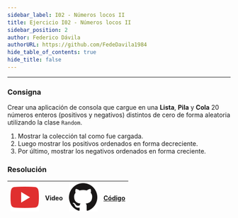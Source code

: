 ```yaml
---
sidebar_label: I02 - Números locos II
title: Ejercicio I02 - Números locos II
sidebar_position: 2
author: Federico Dávila
authorURL: https://github.com/FedeDavila1984
hide_table_of_contents: true
hide_title: false
---
```

---
### Consigna
Crear una aplicación de consola que cargue en una **Lista**, **Pila** y **Cola** 20 números enteros (positivos y negativos) distintos de cero de forma aleatoria utilizando la clase `Random`.

1. Mostrar la colección tal como fue cargada.
2. Luego mostrar los positivos ordenados en forma decreciente.
3. Por último, mostrar los negativos ordenados en forma creciente.

### Resolución
| ![img](/base/youtube.svg) | Video | ![img](/base/github.svg) | [Código](https://github.com/codeutnfra/programacion_2_laboratorio_2/tree/master/Ejercicios_Resueltos/Clase_06/I02_Numeros_locos_II) |
| :-------------------------------------: | :---: | :------------------------------------: | :----: |
